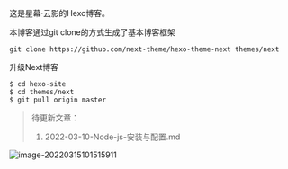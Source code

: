 这是星幕·云影的Hexo博客。

本博客通过git clone的方式生成了基本博客框架

```
git clone https://github.com/next-theme/hexo-theme-next themes/next
```

升级Next博客

```
$ cd hexo-site
$ cd themes/next
$ git pull origin master
```

> 待更新文章：
>
> 1. 2022-03-10-Node-js-安装与配置.md

![image-20220315101515911](https://picgo-yunying61.oss-cn-guangzhou.aliyuncs.com/picgo_app/Hexo%E5%8D%9A%E5%AE%A2%E5%88%86%E7%B1%BB.png)
